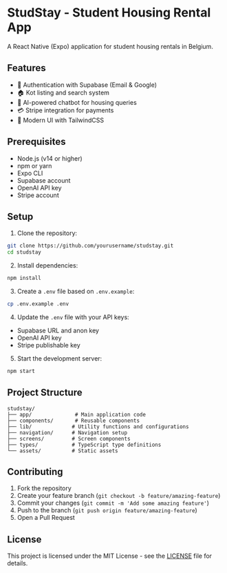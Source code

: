 # StudStay - Student Housing Rental App

A React Native (Expo) application for student housing rentals in Belgium.

## Features

- 🔐 Authentication with Supabase (Email & Google)
- 🏠 Kot listing and search system
- 💬 AI-powered chatbot for housing queries
- 💳 Stripe integration for payments
- 📱 Modern UI with TailwindCSS

## Prerequisites

- Node.js (v14 or higher)
- npm or yarn
- Expo CLI
- Supabase account
- OpenAI API key
- Stripe account

## Setup

1. Clone the repository:
```bash
git clone https://github.com/yourusername/studstay.git
cd studstay
```

2. Install dependencies:
```bash
npm install
```

3. Create a `.env` file based on `.env.example`:
```bash
cp .env.example .env
```

4. Update the `.env` file with your API keys:
- Supabase URL and anon key
- OpenAI API key
- Stripe publishable key

5. Start the development server:
```bash
npm start
```

## Project Structure

```
studstay/
├── app/              # Main application code
├── components/       # Reusable components
├── lib/             # Utility functions and configurations
├── navigation/      # Navigation setup
├── screens/         # Screen components
├── types/           # TypeScript type definitions
└── assets/          # Static assets
```

## Contributing

1. Fork the repository
2. Create your feature branch (`git checkout -b feature/amazing-feature`)
3. Commit your changes (`git commit -m 'Add some amazing feature'`)
4. Push to the branch (`git push origin feature/amazing-feature`)
5. Open a Pull Request

## License

This project is licensed under the MIT License - see the [LICENSE](LICENSE) file for details. 